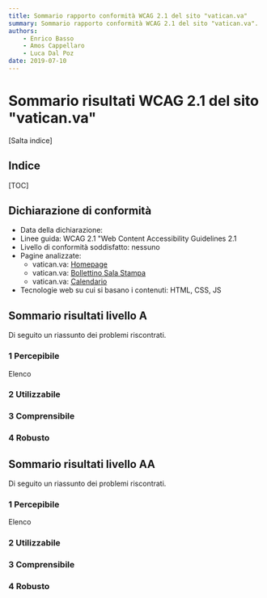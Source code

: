 ```yaml
---
title: Sommario rapporto conformità WCAG 2.1 del sito "vatican.va"
summary: Sommario rapporto conformità WCAG 2.1 del sito "vatican.va".
authors:
    - Enrico Basso
    - Amos Cappellaro
    - Luca Dal Poz
date: 2019-07-10
---
```


# Sommario risultati WCAG 2.1 del sito "vatican.va"

[Salta indice]

## Indice

[TOC]

## Dichiarazione di conformità

- Data della dichiarazione:
- Linee guida: WCAG 2.1 "Web Content Accessibility Guidelines 2.1
- Livello di conformità soddisfatto: nessuno
- Pagine analizzate:
    - vatican.va: [Homepage](http://w2.vatican.va/content/vatican/it.html)
    - vatican.va: [Bollettino Sala Stampa](http://press.vatican.va/content/salastampa/it/bollettino.html)
    - vatican.va: [Calendario](http://w2.vatican.va/content/francesco/it/events/month.dir.html/2019/7.html)
- Tecnologie web su cui si basano i contenuti: HTML, CSS, JS

## Sommario risultati livello A

Di seguito un riassunto dei problemi riscontrati.

### 1 Percepibile

Elenco

### 2 Utilizzabile

### 3 Comprensibile

### 4 Robusto

## Sommario risultati livello AA

Di seguito un riassunto dei problemi riscontrati.

### 1 Percepibile

Elenco

### 2 Utilizzabile

### 3 Comprensibile

### 4 Robusto
